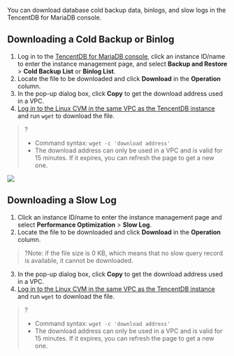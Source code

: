 You can download database cold backup data, binlogs, and slow logs in the TencentDB for MariaDB console.

## Downloading a Cold Backup or Binlog
1. Log in to the [TencentDB for MariaDB console](https://console.cloud.tencent.com/mariadb), click an instance ID/name to enter the instance management page, and select **Backup and Restore** > **Cold Backup List** or **Binlog List**.
2. Locate the file to be downloaded and click **Download** in the **Operation** column.
3. In the pop-up dialog box, click **Copy** to get the download address used in a VPC.
4. [Log in to the Linux CVM in the same VPC as the TencentDB instance](https://intl.cloud.tencent.com/document/product/213/10517) and run `wget` to download the file.
>?
>- Command syntax: `wget -c 'download address'`
>- The download address can only be used in a VPC and is valid for 15 minutes. If it expires, you can refresh the page to get a new one.
>
![](https://main.qcloudimg.com/raw/c4dd3fd398fe0367dd4c7b9a4fc3dea4.png)

## Downloading a Slow Log
1. Click an instance ID/name to enter the instance management page and select **Performance Optimization** > **Slow Log**.
2. Locate the file to be downloaded and click **Download** in the **Operation** column.
>?Note: if the file size is 0 KB, which means that no slow query record is available, it cannot be downloaded.
3. In the pop-up dialog box, click **Copy** to get the download address used in a VPC.
4. [Log in to the Linux CVM in the same VPC as the TencentDB instance](https://intl.cloud.tencent.com/document/product/213/10517) and run `wget` to download the file.
>?
>- Command syntax: `wget -c 'download address'`
>- The download address can only be used in a VPC and is valid for 15 minutes. If it expires, you can refresh the page to get a new one.
>
